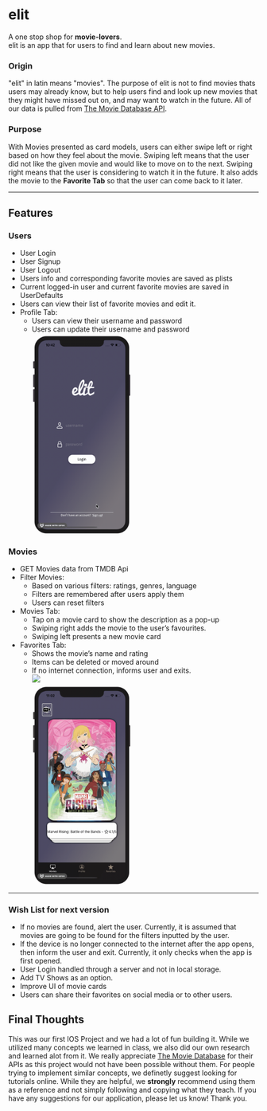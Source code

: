 # elit
A one stop shop for **movie-lovers**. <br>
elit is an app that for users to find and learn about new movies.

### Origin
"elit" in latin means "movies". The purpose of elit is not to find movies thats users may already know, 
but to help users find and look up new movies that they might have missed out on, and may want to watch in the future. 
All of our data is pulled from [The Movie Database API](https://developers.themoviedb.org/3/getting-started/introduction).

### Purpose
With Movies presented as card models, users can either swipe left or right based on how they feel about the movie. 
Swiping left means that the user did not like the given movie and would like to move on to the next. 
Swiping right means that the user is considering to watch it in the future. It also adds the movie to the **Favorite Tab** so that the user can come back to it later.

--- 

## Features
### Users
- User Login <br>
- User Signup
- User Logout
- Users info and corresponding favorite movies are saved as plists
- Current logged-in user and current favorite movies are saved in UserDefaults 
- Users can view their list of favorite movies and edit it.
- Profile Tab:
  - Users can view their username and password
  - Users can update their username and password <br>
<img src ="https://github.com/art4829/elit/blob/master/App%20Walkthrough/Login.gif" width="200"/> <br>
### Movies
- GET Movies data from TMDB Api
- Filter Movies:
  - Based on various filters: ratings, genres, language
  - Filters are remembered after users apply them
  - Users can reset filters
- Movies Tab:
  - Tap on a movie card to show the description as a pop-up
  - Swiping right adds the movie to the user’s favourites.
  - Swiping left presents a new movie card
- Favorites Tab:
  - Shows the movie’s name and rating
  - Items can be deleted or moved around
  - If no internet connection, informs user and exits.<br>
<img src ="https://github.com/art4829/elit/blob/master/App%20Walkthrough/Swipe.gif" width="200"/> <br>
<img src ="https://github.com/art4829/elit/blob/master/App%20Walkthrough/Filter.gif" width="200"/> <br>
---
### Wish List for next version
- If no movies are found, alert the user. Currently, it is assumed that movies are going to be found for the filters inputted by the user.
- If the device is no longer connected to the internet after the app opens, then inform the user and exit. Currently, it only checks when the app is first opened.
- User Login handled through a server and not in local storage.
- Add TV Shows as an option.
- Improve UI of movie cards
- Users can share their favorites on social media or to other users.

## Final Thoughts
This was our first IOS Project and we had a lot of fun building it. While we utilized many concepts we learned in class, we also did our own research and learned alot from it. We really appreciate [The Movie Database](https://www.themoviedb.org/) for their APIs as this project would not have been possible without them. For people trying to implement similar concepts, we definetly suggest looking for tutorials online. While they are helpful, we **strongly** recommend using them as a reference and not simply following and copying what they teach. If you have any suggestions for our application, please let us know! Thank you.




